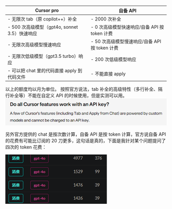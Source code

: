 | Cursor pro                                    | 自备 API                                       |
| --------------------------------------------- | ---------------------------------------------- |
| - 无限次 tab（原 copilot++）补全              | - 2000 次补全                                  |
| - 500 次高级模型（gpt4o, sonnet 3.5）快速响应 | - 0 次高级模型快速响应/自备 API 按 token 计费  |
| - 无限次高级模型慢速响应                      | - 50 次高级模型慢速响应/自备 API 按 token 计费 |
| - 无限次低级模型（gpt3.5 turbo）响应          | - 200 次低级模型响应                           |
| - 可以把 chat 里的代码直接 apply 到代码文件   | - 不能直接 apply                               |

以上的额度均以月为单位。
按照官方说法，tab 补全的高级特性（多行补全、隔行补全等）不能在自定义 API 的时候使用，但是实测可以用。
![cursor1](./imgs/cursor1.png)

另外官方提供的 chat 是按次数计算，自备 API 是按 token 计算，官方说自备 API 的花费有可能比订阅的 20 刀更多，这句话是真的，下面是我针对某个问题提问了四次的 token 花费：

![cursor](./imgs/cursor.png)

